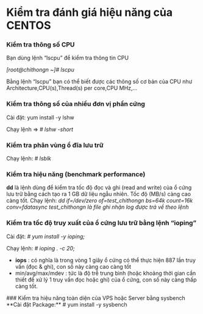 # Kiểm tra đánh giá hiệu năng của CENTOS
### Kiểm tra thông số CPU
Bạn dùng lệnh “lscpu” để kiểm tra thông tin CPU

*[root@chithongn ~]# lscpu*

Bằng lệnh “lscpu” bạn có thể biết được các thông số cơ bản của CPU như Architecture,CPU(s),Thread(s) per core,CPU MHz,…

### Kiểm tra thông số của nhiều đơn vị phần cứng
Cài đặt:  yum install -y lshw 

Chạy lệnh =>
*# lshw -short*
### Kiểm tra phân vùng ổ đĩa lưu trữ
Chạy lệnh: *# lsblk*
### Kiểm tra hiệu năng (benchmark performance)
**dd** là lệnh dùng để kiểm tra tốc độ đọc và ghi (read and write) của ổ cứng lưu trữ bằng cách tạo ra 1 GB dữ liệu ngẫu nhiên. Tốc độ (MB/s) càng cao càng tốt.
Chạy lệnh: *dd if=/dev/zero of=test_chithongn bs=64k count=16k conv=fdatasync*
*test_chithongn là file ghi nhận log được trả về theo lệnh*
### Kiểm tra tốc độ truy xuất của ổ cứng lưu trữ bằng lệnh “ioping”
Cài đặt: *# yum install -y ioping;*

Chạy lệnh: *# ioping . -c 20;*

<ul>
<li><b>iops</b> : có nghĩa là trong vòng 1 giây ổ cứng có thể thực hiện 887 lần truy vấn (đọc & ghi), con số này càng cao càng tốt</li>
<li>min/avg/max/mdev : tức là độ trễ trung bình (hoặc khoảng thời gian cần thiết để xử lý 1 truy vấn đọc hoặc ghi) của ổ cứng, con số này càng thấp càng tốt.</li>
</ul>
### Kiểm tra hiệu năng toàn diện của VPS hoặc Server bằng sysbench
**Cài đặt Package:** # yum install -y sysbench
